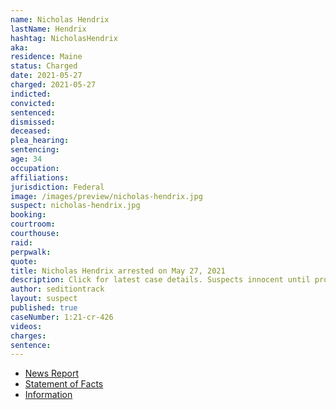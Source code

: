 ```yaml
---
name: Nicholas Hendrix
lastName: Hendrix
hashtag: NicholasHendrix
aka:
residence: Maine
status: Charged
date: 2021-05-27
charged: 2021-05-27
indicted:
convicted:
sentenced:
dismissed:
deceased:
plea_hearing:
sentencing:
age: 34
occupation:
affiliations:
jurisdiction: Federal
image: /images/preview/nicholas-hendrix.jpg
suspect: nicholas-hendrix.jpg
booking:
courtroom:
courthouse:
raid:
perpwalk:
quote:
title: Nicholas Hendrix arrested on May 27, 2021
description: Click for latest case details. Suspects innocent until proven guilty.
author: seditiontrack
layout: suspect
published: true
caseNumber: 1:21-cr-426
videos:
charges:
sentence:
---
```

- [News Report](https://www.wmtw.com/article/second-mainer-arrested-accused-of-taking-part-in-capitol-riot/36559629)
- [Statement of Facts](https://www.justice.gov/usao-dc/case-multi-defendant/file/1404506/download)
- [Information](https://extremism.gwu.edu/sites/g/files/zaxdzs2191/f/Nicholas%20Hendrix%20Information.pdf)

